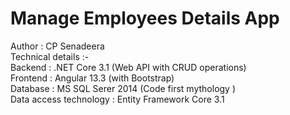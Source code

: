 # Manage Employees Details App
Author : CP Senadeera <br>
Technical details :- <br>
Backend : .NET Core 3.1 (Web API with CRUD operations) <br>
Frontend : Angular 13.3 (with Bootstrap) <br>
Database : MS  SQL Serer 2014 (Code first mythology ) <br>
Data access technology : Entity Framework Core 3.1 <br>

